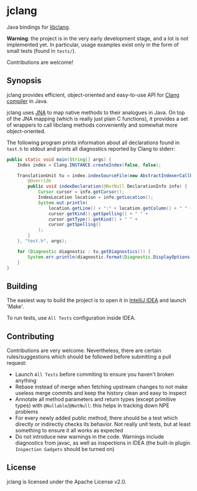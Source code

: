 # jclang

Java bindings for [libclang](http://clang.llvm.org/doxygen/group__CINDEX.html).

**Warning**: the project is in the very early development stage, and a lot is not implemented yet. In particular, usage examples exist only in the form of small tests (found in `tests/`).

Contributions are welcome!

## Synopsis

jclang provides efficient, object-oriented and easy-to-use API for [Clang compiler](http://clang.llvm.org) in Java. 

jclang uses [JNA](http://github.com/twall/jna) to map native methods to their analogues in Java. On top of the JNA mapping (which is really just plain C functions), it provides a set of wrappers to call libclang methods conveniently and somewhat more object-oriented.

The following program prints information about all declarations found in `test.h` to stdout and prints all diagnostics reported by Clang to stderr:
```java
public static void main(String[] args) {
    Index index = Clang.INSTANCE.createIndex(false, false);

    TranslationUnit tu = index.indexSourceFile(new AbstractIndexerCallback() {
        @Override
        public void indexDeclaration(@NotNull DeclarationInfo info) {
            Cursor cursor = info.getCursor();
            IndexLocation location = info.getLocation();
            System.out.println(
                location.getLine() + ":" + location.getColumn() + " " +
                cursor.getKind().getSpelling() + " " +
                cursor.getType().getKind() + " " +
                cursor.getSpelling()
            );
        }
    }, "test.h", args);

    for (Diagnostic diagnostic : tu.getDiagnostics()) {
        System.err.println(diagnostic.format(Diagnostic.DisplayOptions.DISPLAY_SOURCE_LOCATION));
    }
}
```

## Building

The easiest way to build the project is to open it in [IntelliJ IDEA](http://www.jetbrains.com/idea/) and launch 'Make'.

To run tests, use `All Tests` configuration inside IDEA.

## Contributing

Contributions are very welcome. Nevertheless, there are certain rules/suggestions which should be followed before submitting a pull request:

* Launch `All Tests` before commiting to ensure you haven't broken anything
* Rebase instead of merge when fetching upstream changes to not make useless merge commits and keep the history clean and easy to inspect
* Annotate all method parameters and return types (except primitive types) with `@Nullable`/`@NotNull`: this helps in tracking down NPE problems
* For every newly added public method, there should be a test which directly or indirectly checks its behavior. Not really unit tests, but at least something to ensure it all works as expected
* Do not introduce new warnings in the code. Warnings include diagnostics from javac, as well as inspections in IDEA (the built-in plugin `Inspection Gadgets` should be turned on)

## License

jclang is licensed under the Apache License v2.0.
